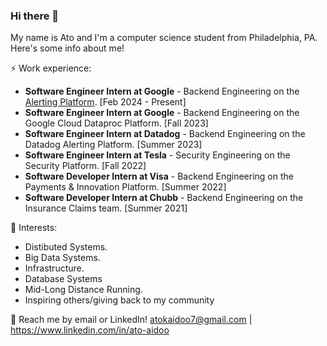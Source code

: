 ### Hi there 👋

My name is Ato and I'm a computer science student from Philadelphia, PA. Here's some info about me!

⚡ Work experience: <br>
- **Software Engineer Intern at Google** - Backend Engineering on the [Alerting Platform](https://docs.datadoghq.com/monitors/). [Feb 2024 - Present]
- **Software Engineer Intern at Google** - Backend Engineering on the Google Cloud Dataproc Platform. [Fall 2023]
- **Software Engineer Intern at Datadog** - Backend Engineering on the Datadog Alerting Platform. [Summer 2023]
- **Software Engineer Intern at Tesla** - Security Engineering on the Security Platform. [Fall 2022]
- **Software Developer Intern at Visa** - Backend Engineering on the Payments & Innovation Platform. [Summer 2022]
- **Software Developer Intern at Chubb** - Backend Engineering on the Insurance Claims team. [Summer 2021]

🌱 Interests:
- Distibuted Systems.
- Big Data Systems.
- Infrastructure.
- Database Systems
- Mid-Long Distance Running.
- Inspiring others/giving back to my community

💬 Reach me by email or LinkedIn! atokaidoo7@gmail.com | https://www.linkedin.com/in/ato-aidoo

<!--- [![Top Langs](https://github-readme-stats.vercel.app/api/top-langs/?username=atoaidoocr7&layout=compact&hide=tex)](https://github.com/anuraghazra/github-readme-stats) -->
